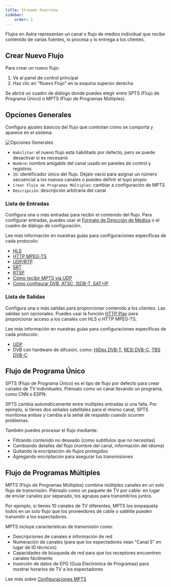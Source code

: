 ```yaml
---
title: Streams Overview
sidebar:
    order: 1
---
```


Flujos en Astra representan un canal o flujo de medios individual que recibe contenido de varias fuentes, lo procesa y lo entrega a los clientes.

## Crear Nuevo Flujo

Para crear un nuevo flujo:

1. Ve al panel de control principal
2. Haz clic en "Nuevo Flujo" en la esquina superior derecha

Se abrirá un cuadro de diálogo donde puedes elegir entre SPTS (Flujo de Programa Único) o MPTS (Flujo de Programas Múltiples).

## Opciones Generales

Configura ajustes básicos del flujo que controlan cómo se comporta y aparece en el sistema.

![Opciones Generales](https://cdn.cesbo.com/help/astra/admin-guide/stream/general.png)

- `Habilitar`: el nuevo flujo está habilitado por defecto, pero se puede desactivar si es necesario
- `Nombre`: nombre amigable del canal usado en paneles de control y registros
- `ID`: identificador único del flujo. Déjalo vacío para asignar un número secuencial a los nuevos canales o puedes definir el tuyo propio
- `Crear Flujo de Programas Múltiples`: cambiar a configuración de MPTS
- `Descripción`: descripción arbitraria del canal

### Lista de Entradas

Configura una o más entradas para recibir el contenido del flujo. Para configurar entradas, puedes usar el [Formato de Dirección de Medios](/en/astra/streams/address-format/) o el cuadro de diálogo de configuración.

Lee más información en nuestras guías para configuraciones específicas de cada protocolo:

- [HLS](/en/astra/receiving-http/hls/)
- [HTTP MPEG-TS](/en/astra/receiving-http/http/)
- [UDP/RTP](/en/astra/receiving-udp/)
- [SRT](/en/astra/receiving/srt/)
- [RTSP](/en/astra/receiving/rtsp/)
- [Cómo recibir MPTS vía UDP](/en/astra/receiving-udp/mpts-via-udp/)
- [Cómo configurar DVB, ATSC, ISDB-T, SAT>IP](/en/astra/adapters/)

### Lista de Salidas

Configura una o más salidas para proporcionar contenido a los clientes. Las salidas son opcionales. Puedes usar la función [HTTP Play](/en/astra/delivery-http/http-play/) para proporcionar acceso a los canales con HLS o HTTP MPEG-TS.

Lee más información en nuestras guías para configuraciones específicas de cada protocolo:

- [UDP](/en/astra/delivery-udp/)
- DVB con hardware de difusión, como: [HiDes DVB-T](/en/astra/delivery-broadcast/hides-dvb-t-modulator/), [RESI DVB-C](/en/astra/delivery-broadcast/resi-dvb-c-modulator/), [TBS DVB-C](/en/astra/delivery-broadcast/tbs-dvb-c-modulator/)

## Flujo de Programa Único

SPTS (Flujo de Programa Único) es el tipo de flujo por defecto para crear canales de TV individuales. Piénsalo como un canal llevando un programa, como CNN o ESPN.

SPTS cambia automáticamente entre múltiples entradas si una falla. Por ejemplo, si tienes dos señales satelitales para el mismo canal, SPTS monitorea ambas y cambia a la señal de respaldo cuando ocurren problemas.

También puedes procesar el flujo mediante:

- Filtrando contenido no deseado (como subtítulos que no necesitas)
- Cambiando detalles del flujo (nombre del canal, información del idioma)
- Quitando la encriptación de flujos protegidos
- Agregando encriptación para asegurar tus transmisiones

## Flujo de Programas Múltiples

MPTS (Flujo de Programas Múltiples) combina múltiples canales en un solo flujo de transmisión. Piénsalo como un paquete de TV por cable: en lugar de enviar canales por separado, los agrupas para transmitirlos juntos.

Por ejemplo, si tienes 10 canales de TV diferentes, MPTS los empaqueta todos en un solo flujo que los proveedores de cable o satélite pueden transmitir a los espectadores.

MPTS incluye características de transmisión como:

- Descripciones de canales e información de red
- Numeración de canales (para que los espectadores vean "Canal 5" en lugar de ID técnicos)
- Capacidades de búsqueda de red para que los receptores encuentren canales fácilmente
- Inserción de datos de EPG (Guía Electrónica de Programas) para mostrar horarios de TV a los espectadores

Lee más sobre [Configuraciones MPTS](/en/astra/streams/mpts/)